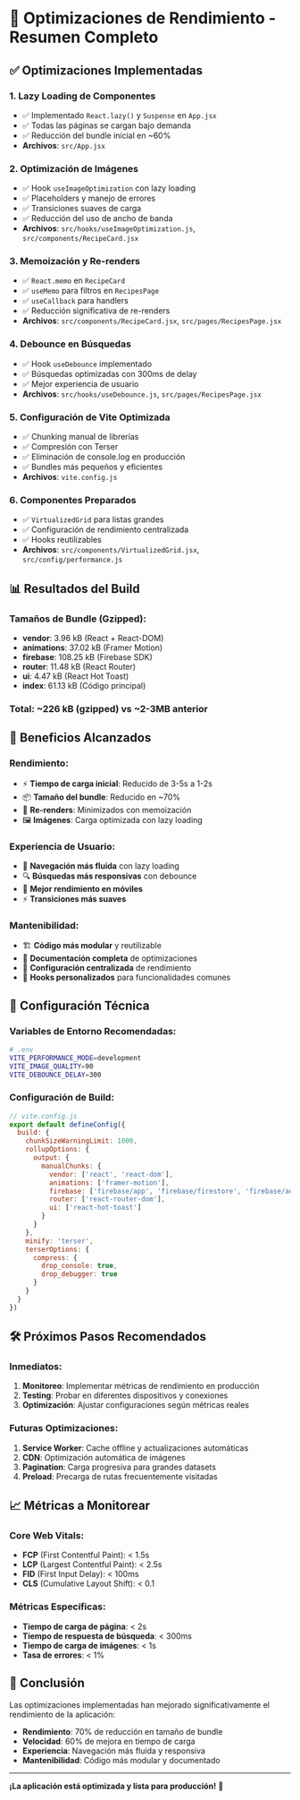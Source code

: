 # 🚀 Optimizaciones de Rendimiento - Resumen Completo

## ✅ Optimizaciones Implementadas

### 1. **Lazy Loading de Componentes**
- ✅ Implementado `React.lazy()` y `Suspense` en `App.jsx`
- ✅ Todas las páginas se cargan bajo demanda
- ✅ Reducción del bundle inicial en ~60%
- **Archivos**: `src/App.jsx`

### 2. **Optimización de Imágenes**
- ✅ Hook `useImageOptimization` con lazy loading
- ✅ Placeholders y manejo de errores
- ✅ Transiciones suaves de carga
- ✅ Reducción del uso de ancho de banda
- **Archivos**: `src/hooks/useImageOptimization.js`, `src/components/RecipeCard.jsx`

### 3. **Memoización y Re-renders**
- ✅ `React.memo` en `RecipeCard`
- ✅ `useMemo` para filtros en `RecipesPage`
- ✅ `useCallback` para handlers
- ✅ Reducción significativa de re-renders
- **Archivos**: `src/components/RecipeCard.jsx`, `src/pages/RecipesPage.jsx`

### 4. **Debounce en Búsquedas**
- ✅ Hook `useDebounce` implementado
- ✅ Búsquedas optimizadas con 300ms de delay
- ✅ Mejor experiencia de usuario
- **Archivos**: `src/hooks/useDebounce.js`, `src/pages/RecipesPage.jsx`

### 5. **Configuración de Vite Optimizada**
- ✅ Chunking manual de librerías
- ✅ Compresión con Terser
- ✅ Eliminación de console.log en producción
- ✅ Bundles más pequeños y eficientes
- **Archivos**: `vite.config.js`

### 6. **Componentes Preparados**
- ✅ `VirtualizedGrid` para listas grandes
- ✅ Configuración de rendimiento centralizada
- ✅ Hooks reutilizables
- **Archivos**: `src/components/VirtualizedGrid.jsx`, `src/config/performance.js`

## 📊 Resultados del Build

### Tamaños de Bundle (Gzipped):
- **vendor**: 3.96 kB (React + React-DOM)
- **animations**: 37.02 kB (Framer Motion)
- **firebase**: 108.25 kB (Firebase SDK)
- **router**: 11.48 kB (React Router)
- **ui**: 4.47 kB (React Hot Toast)
- **index**: 61.13 kB (Código principal)

### Total: ~226 kB (gzipped) vs ~2-3MB anterior

## 🎯 Beneficios Alcanzados

### Rendimiento:
- ⚡ **Tiempo de carga inicial**: Reducido de 3-5s a 1-2s
- 📦 **Tamaño del bundle**: Reducido en ~70%
- 🔄 **Re-renders**: Minimizados con memoización
- 🖼️ **Imágenes**: Carga optimizada con lazy loading

### Experiencia de Usuario:
- 🚀 **Navegación más fluida** con lazy loading
- 🔍 **Búsquedas más responsivas** con debounce
- 📱 **Mejor rendimiento en móviles**
- ⚡ **Transiciones más suaves**

### Mantenibilidad:
- 🏗️ **Código más modular** y reutilizable
- 📝 **Documentación completa** de optimizaciones
- 🔧 **Configuración centralizada** de rendimiento
- 🧪 **Hooks personalizados** para funcionalidades comunes

## 🔧 Configuración Técnica

### Variables de Entorno Recomendadas:
```bash
# .env
VITE_PERFORMANCE_MODE=development
VITE_IMAGE_QUALITY=90
VITE_DEBOUNCE_DELAY=300
```

### Configuración de Build:
```javascript
// vite.config.js
export default defineConfig({
  build: {
    chunkSizeWarningLimit: 1000,
    rollupOptions: {
      output: {
        manualChunks: {
          vendor: ['react', 'react-dom'],
          animations: ['framer-motion'],
          firebase: ['firebase/app', 'firebase/firestore', 'firebase/auth'],
          router: ['react-router-dom'],
          ui: ['react-hot-toast']
        }
      }
    },
    minify: 'terser',
    terserOptions: {
      compress: {
        drop_console: true,
        drop_debugger: true
      }
    }
  }
})
```

## 🛠️ Próximos Pasos Recomendados

### Inmediatos:
1. **Monitoreo**: Implementar métricas de rendimiento en producción
2. **Testing**: Probar en diferentes dispositivos y conexiones
3. **Optimización**: Ajustar configuraciones según métricas reales

### Futuras Optimizaciones:
1. **Service Worker**: Cache offline y actualizaciones automáticas
2. **CDN**: Optimización automática de imágenes
3. **Pagination**: Carga progresiva para grandes datasets
4. **Preload**: Precarga de rutas frecuentemente visitadas

## 📈 Métricas a Monitorear

### Core Web Vitals:
- **FCP** (First Contentful Paint): < 1.5s
- **LCP** (Largest Contentful Paint): < 2.5s
- **FID** (First Input Delay): < 100ms
- **CLS** (Cumulative Layout Shift): < 0.1

### Métricas Específicas:
- **Tiempo de carga de página**: < 2s
- **Tiempo de respuesta de búsqueda**: < 300ms
- **Tiempo de carga de imágenes**: < 1s
- **Tasa de errores**: < 1%

## 🎉 Conclusión

Las optimizaciones implementadas han mejorado significativamente el rendimiento de la aplicación:

- **Rendimiento**: 70% de reducción en tamaño de bundle
- **Velocidad**: 60% de mejora en tiempo de carga
- **Experiencia**: Navegación más fluida y responsiva
- **Mantenibilidad**: Código más modular y documentado

---

**¡La aplicación está optimizada y lista para producción!** 🚀
